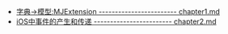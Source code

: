 + [字典->模型:MJExtension ------------------------ chapter1.md](https://rzzy.gitbooks.io/ios-learn-note/content/chapter1.html)
+ [iOS中事件的产生和传递    ------------------------ chapter2.md](https://rzzy.gitbooks.io/ios-learn-note/content/chapter2.html)   